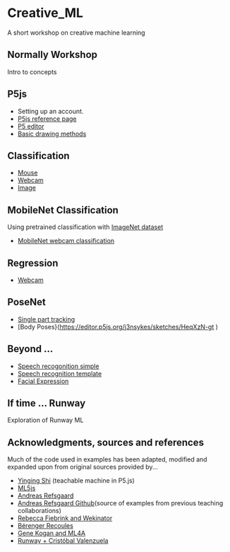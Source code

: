 # Creative_ML
A short workshop on creative machine learning 

## Normally Workshop
Intro to concepts

## P5js
- Setting up an account.
- [P5js reference page](https://p5js.org/reference/)
- [P5 editor](https://editor.p5js.org/)
- [Basic drawing methods](https://editor.p5js.org/) 

## Classification
- [Mouse](https://editor.p5js.org/j3nsykes/sketches/3i_ub__YI) 
- [Webcam](https://editor.p5js.org/j3nsykes/sketches/QX4JKTlPb)
- [Image](https://editor.p5js.org/j3nsykes/sketches/PN2bCJDXm)

## MobileNet Classification
Using pretrained classification with [ImageNet dataset](https://github.com/ml5js/ml5-library/blob/master/src/utils/IMAGENET_CLASSES.js)

- [MobileNet webcam classification](https://editor.p5js.org/j3nsykes/sketches/cv1-AG8xx)


## Regression
- [Webcam](https://editor.p5js.org/j3nsykes/sketches/rLnHnw1fD)

## PoseNet 
- [Single part tracking](https://editor.p5js.org/j3nsykes/sketches/9j_3cvV_y)
- [Body Poses}(https://editor.p5js.org/j3nsykes/sketches/HeqXzN-gt  )

## Beyond ...
- [Speech recogonition simple](https://editor.p5js.org/j3nsykes/sketches/aCvqW4zgW)
- [Speech recognition template](https://editor.p5js.org/j3nsykes/sketches/QYJnctH08)
- [Facial Expression](https://editor.p5js.org/j3nsykes/sketches/_9-uYWryn)


## If time ... Runway
Exploration of Runway ML 

## Acknowledgments, sources and references 
Much of the code used in examples has been adapted, modified and expanded upon from original sources provided by...


* [Yinging Shi](https://github.com/yining1023) (teachable machine in P5.js)
* [ML5js](https://ml5js.org/)
* [Andreas Refsgaard](https://andreasrefsgaard.dk/) 
* [Andreas Refsgaard Github](https://github.com/AndreasRef/)(source of examples from previous teaching collaborations) 
* [Rebecca Fiebrink and Wekinator](http://www.wekinator.org/examples/)
* [Bérenger Recoules](https://github.com/b2renger/workshop_ml_PCD2019)
* [Gene Kogan and ML4A](https://ml4a.github.io/demos/) 
* [Runway + Cristóbal Valenzuela](https://runwayapp.ai/)


